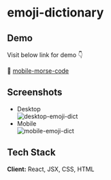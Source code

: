
# emoji-dictionary




## Demo

Visit below link for demo 👇

🔗 [mobile-morse-code](https://zw4qb.csb.app/)
## Screenshots
- Desktop\
![desktop-emoji-dict](https://user-images.githubusercontent.com/31516195/152009632-d7d178cb-bb51-4cef-8b60-338c8520db6d.png)
- Mobile\
![mobile-emoji-dict](https://user-images.githubusercontent.com/31516195/152009639-739097da-8fb6-4f8e-8e51-2bf24730f028.png)


## Tech Stack

**Client:** React, JSX, CSS, HTML

